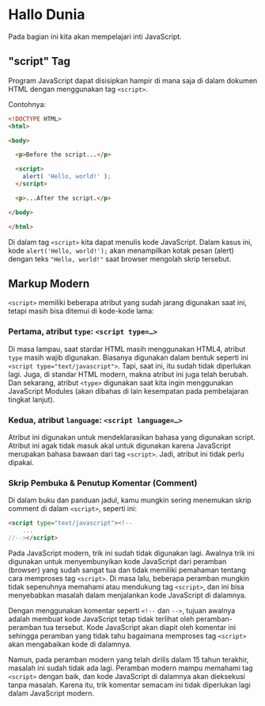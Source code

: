 # Hallo Dunia

Pada bagian ini kita akan mempelajari inti JavaScript.

## "script" Tag

Program JavaScript dapat disisipkan hampir di mana saja di dalam dokumen HTML dengan menggunakan tag ``<script>``.

Contohnya:

```html
<!DOCTYPE HTML>
<html>

<body>

  <p>Before the script...</p>

  <script>
    alert( 'Hello, world!' );
  </script>

  <p>...After the script.</p>

</body>

</html>
```
Di dalam tag ``<script>`` kita dapat menulis kode JavaScript. Dalam kasus ini, kode ``alert('Hello, world!');`` akan menampilkan kotak pesan (alert) dengan teks ``"Hello, world!"`` saat browser mengolah skrip tersebut.

## Markup Modern

``<script>`` memiliki beberapa atribut yang sudah jarang digunakan saat ini, tetapi masih bisa ditemui di kode-kode lama:

### **Pertama, atribut ``type``: ``<script type=…>``**

Di masa lampau, saat stardar HTML masih menggunakan HTML4, atribut ``type`` masih wajib digunakan. Biasanya digunakan dalam bentuk seperti ini ``<script type="text/javascript">``. Tapi, saat ini, itu sudah tidak diperlukan lagi. Juga, di standar HTML modern, makna atribut ini juga telah berubah. Dan sekarang, atribut ``<type>`` digunakan saat kita ingin menggunakan JavaScript Modules (akan dibahas di lain kesempatan pada pembelajaran tingkat lanjut).

### **Kedua, atribut ``language``: ``<script language=…>``**

Atribut ini digunakan untuk mendeklarasikan bahasa yang digunakan script. Atribut ini agak tidak masuk akal untuk digunakan karena JavaScript merupakan bahasa bawaan dari tag ``<script>``. Jadi, atribut ini tidak perlu dipakai.

### **Skrip Pembuka & Penutup Komentar (Comment)**

Di dalam buku dan panduan jadul, kamu mungkin sering menemukan skrip comment di dalam ``<script>``, seperti ini:

```html
<script type="text/javascript"><!--
    ...
//--></script>
```
Pada JavaScript modern, trik ini sudah tidak digunakan lagi. Awalnya trik ini digunakan untuk menyembunyikan kode JavaScript dari peramban (browser) yang sudah sangat tua dan tidak memiliki pemahaman tentang cara memproses tag ``<script>``. Di masa lalu, beberapa peramban mungkin tidak sepenuhnya memahami atau mendukung tag ``<script>``, dan ini bisa menyebabkan masalah dalam menjalankan kode JavaScript di dalamnya.

Dengan menggunakan komentar seperti ``<!--`` dan ``-->``, tujuan awalnya adalah membuat kode JavaScript tetap tidak terlihat oleh peramban-peramban tua tersebut. Kode JavaScript akan diapit oleh komentar ini sehingga peramban yang tidak tahu bagaimana memproses tag ``<script>`` akan mengabaikan kode di dalamnya.

Namun, pada peramban modern yang telah dirilis dalam 15 tahun terakhir, masalah ini sudah tidak ada lagi. Peramban modern mampu memahami tag ``<script>`` dengan baik, dan kode JavaScript di dalamnya akan dieksekusi tanpa masalah. Karena itu, trik komentar semacam ini tidak diperlukan lagi dalam JavaScript modern.


